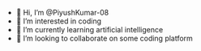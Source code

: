- 👋 Hi, I’m @PiyushKumar-08
- 👀 I’m interested in coding
- 🌱 I’m currently learning artificial intelligence 
- 💞️ I’m looking to collaborate on some coding platform

<!---
PiyushKumar-08/PiyushKumar-08 is a ✨ special ✨ repository because its `README.md` (this file) appears on your GitHub profile.
You can click the Preview link to take a look at your changes.
--->
